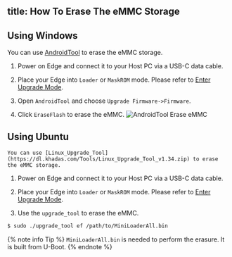 title: How To Erase The eMMC Storage
---

## Using Windows

You can use [AndroidTool](https://dl.khadas.com/Tools/AndroidTool_Release_en_v2.58.zip) to erase the eMMC storage.

1. Power on Edge and connect it to your Host PC via a USB-C data cable.

2. Place your Edge into `Loader` or `MaskROM` mode. Please refer to [Enter Upgrade Mode](/edge/HowtoBootIntoUpgradeMode.html).

3. Open `AndroidTool` and choose `Upgrade Firmware->Firmware`.

4. Click `EraseFlash` to erase the eMMC.
![AndroidTool Erase eMMC](/android/images/edge/AndroidTool_erase_en.png)

## Using Ubuntu

	You can use [Linux_Upgrade_Tool](https://dl.khadas.com/Tools/Linux_Upgrade_Tool_v1.34.zip) to erase the eMMC storage.

1. Power on Edge and connect it to your Host PC via a USB-C data cable.

2. Place your Edge into `Loader` or `MaskROM` mode. Please refer to [Enter Upgrade Mode](/edge/HowtoBootIntoUpgradeMode.html).

3. Use the `upgrade_tool` to erase the eMMC.

```sh
$ sudo ./upgrade_tool ef /path/to/MiniLoaderAll.bin
```

{% note info Tip %}
`MiniLoaderAll.bin` is needed to perform the erasure. It is built from U-Boot.
{% endnote %}

